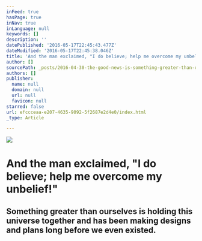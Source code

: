 ```yaml
---
inFeed: true
hasPage: true
inNav: true
inLanguage: null
keywords: []
description: ''
datePublished: '2016-05-17T22:45:43.477Z'
dateModified: '2016-05-17T22:45:38.046Z'
title: 'And the man exclaimed, "I do believe; help me overcome my unbelief!" '
author: []
sourcePath: _posts/2016-04-30-the-good-news-is-something-greater-than-ourselves-is-holdin.md
authors: []
publisher:
  name: null
  domain: null
  url: null
  favicon: null
starred: false
url: efccceaa-e207-4635-9092-5f2687e2d4e0/index.html
_type: Article

---
```

![](https://the-grid-user-content.s3-us-west-2.amazonaws.com/f431ed7f-7ec3-4bc7-9d21-32ccb64fb188.jpg)

# And the man exclaimed, "I do believe; help me overcome my unbelief!" 

## Something greater than ourselves is holding this universe together and has been making designs and plans long before we even existed.